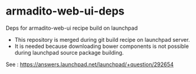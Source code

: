 # armadito-web-ui-deps
Deps for armadito-web-ui recipe build on launchpad

- This repository is merged during git build recipe on launchpad server. 
- It is needed because downloading bower components is not possible during launchpad source package building.

See : https://answers.launchpad.net/launchpad/+question/292654
